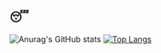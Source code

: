 ## :sleeping:
![Anurag's GitHub stats](https://github-readme-stats.vercel.app/api?username=AParovyshnaya&theme=midnight-purplet&show_icons=true)
[![Top Langs](https://github-readme-stats.vercel.app/api/top-langs/?username=anuraghazra&layout=compact)](https://github.com/anuraghazra/github-readme-stats)
